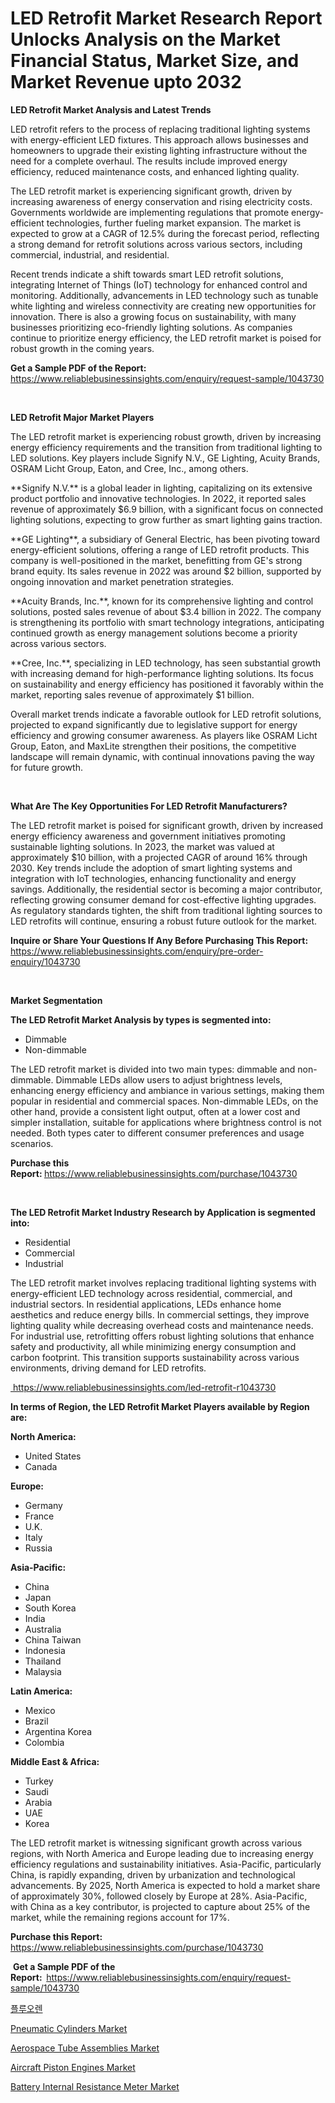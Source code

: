 <p><h1>LED Retrofit Market Research Report Unlocks Analysis on the Market Financial Status, Market Size, and Market Revenue upto 2032</h1></p><p><strong>LED Retrofit Market Analysis and Latest Trends</strong></p>
<p><p>LED retrofit refers to the process of replacing traditional lighting systems with energy-efficient LED fixtures. This approach allows businesses and homeowners to upgrade their existing lighting infrastructure without the need for a complete overhaul. The results include improved energy efficiency, reduced maintenance costs, and enhanced lighting quality.</p><p>The LED retrofit market is experiencing significant growth, driven by increasing awareness of energy conservation and rising electricity costs. Governments worldwide are implementing regulations that promote energy-efficient technologies, further fueling market expansion. The market is expected to grow at a CAGR of 12.5% during the forecast period, reflecting a strong demand for retrofit solutions across various sectors, including commercial, industrial, and residential.</p><p>Recent trends indicate a shift towards smart LED retrofit solutions, integrating Internet of Things (IoT) technology for enhanced control and monitoring. Additionally, advancements in LED technology such as tunable white lighting and wireless connectivity are creating new opportunities for innovation. There is also a growing focus on sustainability, with many businesses prioritizing eco-friendly lighting solutions. As companies continue to prioritize energy efficiency, the LED retrofit market is poised for robust growth in the coming years.</p></p>
<p><strong>Get a Sample PDF of the Report:&nbsp;</strong> <a href="https://www.reliablebusinessinsights.com/enquiry/request-sample/1043730?utm_campaign=97&utm_medium=2&utm_source=Github&utm_content=ia&utm_term=22022025&utm_id=led-retrofit">https://www.reliablebusinessinsights.com/enquiry/request-sample/1043730</a></p>
<p>&nbsp;</p>
<p><strong>LED Retrofit Major Market Players</strong></p>
<p><p>The LED retrofit market is experiencing robust growth, driven by increasing energy efficiency requirements and the transition from traditional lighting to LED solutions. Key players include Signify N.V., GE Lighting, Acuity Brands, OSRAM Licht Group, Eaton, and Cree, Inc., among others.</p><p>**Signify N.V.** is a global leader in lighting, capitalizing on its extensive product portfolio and innovative technologies. In 2022, it reported sales revenue of approximately $6.9 billion, with a significant focus on connected lighting solutions, expecting to grow further as smart lighting gains traction.</p><p>**GE Lighting**, a subsidiary of General Electric, has been pivoting toward energy-efficient solutions, offering a range of LED retrofit products. This company is well-positioned in the market, benefitting from GE's strong brand equity. Its sales revenue in 2022 was around $2 billion, supported by ongoing innovation and market penetration strategies.</p><p>**Acuity Brands, Inc.**, known for its comprehensive lighting and control solutions, posted sales revenue of about $3.4 billion in 2022. The company is strengthening its portfolio with smart technology integrations, anticipating continued growth as energy management solutions become a priority across various sectors.</p><p>**Cree, Inc.**, specializing in LED technology, has seen substantial growth with increasing demand for high-performance lighting solutions. Its focus on sustainability and energy efficiency has positioned it favorably within the market, reporting sales revenue of approximately $1 billion.</p><p>Overall market trends indicate a favorable outlook for LED retrofit solutions, projected to expand significantly due to legislative support for energy efficiency and growing consumer awareness. As players like OSRAM Licht Group, Eaton, and MaxLite strengthen their positions, the competitive landscape will remain dynamic, with continual innovations paving the way for future growth.</p></p>
<p>&nbsp;</p>
<p><strong>What Are The Key Opportunities For LED Retrofit Manufacturers?</strong></p>
<p><p>The LED retrofit market is poised for significant growth, driven by increased energy efficiency awareness and government initiatives promoting sustainable lighting solutions. In 2023, the market was valued at approximately $10 billion, with a projected CAGR of around 16% through 2030. Key trends include the adoption of smart lighting systems and integration with IoT technologies, enhancing functionality and energy savings. Additionally, the residential sector is becoming a major contributor, reflecting growing consumer demand for cost-effective lighting upgrades. As regulatory standards tighten, the shift from traditional lighting sources to LED retrofits will continue, ensuring a robust future outlook for the market.</p></p>
<p><strong>Inquire or Share Your Questions If Any Before Purchasing This Report:</strong> <a href="https://www.reliablebusinessinsights.com/enquiry/pre-order-enquiry/1043730?utm_campaign=97&utm_medium=2&utm_source=Github&utm_content=ia&utm_term=22022025&utm_id=led-retrofit">https://www.reliablebusinessinsights.com/enquiry/pre-order-enquiry/1043730</a></p>
<p>&nbsp;</p>
<p><strong>Market Segmentation</strong></p>
<p><strong>The LED Retrofit Market Analysis by types is segmented into:</strong></p>
<p><ul><li>Dimmable</li><li>Non-dimmable</li></ul></p>
<p><p>The LED retrofit market is divided into two main types: dimmable and non-dimmable. Dimmable LEDs allow users to adjust brightness levels, enhancing energy efficiency and ambiance in various settings, making them popular in residential and commercial spaces. Non-dimmable LEDs, on the other hand, provide a consistent light output, often at a lower cost and simpler installation, suitable for applications where brightness control is not needed. Both types cater to different consumer preferences and usage scenarios.</p></p>
<p><strong>Purchase this Report:&nbsp;</strong><a href="https://www.reliablebusinessinsights.com/purchase/1043730?utm_campaign=97&utm_medium=2&utm_source=Github&utm_content=ia&utm_term=22022025&utm_id=led-retrofit">https://www.reliablebusinessinsights.com/purchase/1043730</a></p>
<p>&nbsp;</p>
<p><strong>The LED Retrofit Market Industry Research by Application is segmented into:</strong></p>
<p><ul><li>Residential</li><li>Commercial</li><li>Industrial</li></ul></p>
<p><p>The LED retrofit market involves replacing traditional lighting systems with energy-efficient LED technology across residential, commercial, and industrial sectors. In residential applications, LEDs enhance home aesthetics and reduce energy bills. In commercial settings, they improve lighting quality while decreasing overhead costs and maintenance needs. For industrial use, retrofitting offers robust lighting solutions that enhance safety and productivity, all while minimizing energy consumption and carbon footprint. This transition supports sustainability across various environments, driving demand for LED retrofits.</p></p>
<p><a href="https://www.reliablebusinessinsights.com/led-retrofit-r1043730?utm_campaign=97&utm_medium=2&utm_source=Github&utm_content=ia&utm_term=22022025&utm_id=led-retrofit">&nbsp;https://www.reliablebusinessinsights.com/led-retrofit-r1043730</a></p>
<p><strong>In terms of Region, the LED Retrofit Market Players available by Region are:</strong></p>
<p>
    <p> <strong> North America: </strong>
        <ul>
            <li>United States</li>
            <li>Canada</li>
        </ul>
        </p> 
    <p> <strong> Europe: </strong>
        <ul>
            <li>Germany</li>
            <li>France</li>
            <li>U.K.</li>
            <li>Italy</li>
            <li>Russia</li>
        </ul>
        </p> 
    <p> <strong> Asia-Pacific: </strong>
        <ul>
            <li>China</li>
            <li>Japan</li>
            <li>South Korea</li>
            <li>India</li>
            <li>Australia</li>
            <li>China Taiwan</li>
            <li>Indonesia</li>
            <li>Thailand</li>
            <li>Malaysia</li>
        </ul>
        </p> 
    <p> <strong> Latin America: </strong>
        <ul>
            <li>Mexico</li>
            <li>Brazil</li>
            <li>Argentina Korea</li>
            <li>Colombia</li>
        </ul>
        </p> 
    <p> <strong> Middle East & Africa: </strong>
        <ul>
            <li>Turkey</li>
            <li>Saudi</li>
            <li>Arabia</li>
            <li>UAE</li>
            <li>Korea</li>
        </ul>
    </p>
    </p>
<p><p>The LED retrofit market is witnessing significant growth across various regions, with North America and Europe leading due to increasing energy efficiency regulations and sustainability initiatives. Asia-Pacific, particularly China, is rapidly expanding, driven by urbanization and technological advancements. By 2025, North America is expected to hold a market share of approximately 30%, followed closely by Europe at 28%. Asia-Pacific, with China as a key contributor, is projected to capture about 25% of the market, while the remaining regions account for 17%.</p></p>
<p><strong>Purchase this Report: </strong><a href="https://www.reliablebusinessinsights.com/purchase/1043730?utm_campaign=97&utm_medium=2&utm_source=Github&utm_content=ia&utm_term=22022025&utm_id=led-retrofit">https://www.reliablebusinessinsights.com/purchase/1043730</a></p>
<p>&nbsp;<strong>Get a Sample PDF of the Report:&nbsp;&nbsp;</strong><a href="https://www.reliablebusinessinsights.com/enquiry/request-sample/1043730?utm_campaign=97&utm_medium=2&utm_source=Github&utm_content=ia&utm_term=22022025&utm_id=led-retrofit">https://www.reliablebusinessinsights.com/enquiry/request-sample/1043730</a></p>
<p><strong></strong></p>
<p><p><a href="https://github.com/sougarounis/Market-Research-Report-List-7/blob/main/241182039631.md?utm_campaign=97&utm_medium=2&utm_source=Github&utm_content=ia&utm_term=22022025&utm_id=led-retrofit">플루오렌</a></p><p><a href="https://github.com/kryshaprilbb/Market-Research-Report-List-1/blob/main/pneumatic-cylinders-market.md?utm_campaign=97&utm_medium=2&utm_source=Github&utm_content=ia&utm_term=22022025&utm_id=led-retrofit">Pneumatic Cylinders Market</a></p><p><a href="https://github.com/darusesrak/Market-Research-Report-List-1/blob/main/aerospace-tube-assemblies-market.md?utm_campaign=97&utm_medium=2&utm_source=Github&utm_content=ia&utm_term=22022025&utm_id=led-retrofit">Aerospace Tube Assemblies Market</a></p><p><a href="https://github.com/perezmichael28/Market-Research-Report-List-1/blob/main/aircraft-piston-engines-market.md?utm_campaign=97&utm_medium=2&utm_source=Github&utm_content=ia&utm_term=22022025&utm_id=led-retrofit">Aircraft Piston Engines Market</a></p><p><a href="https://github.com/kolffmaris58/Market-Research-Report-List-1/blob/main/battery-internal-resistance-meter-market.md?utm_campaign=97&utm_medium=2&utm_source=Github&utm_content=ia&utm_term=22022025&utm_id=led-retrofit">Battery Internal Resistance Meter Market</a></p></p>